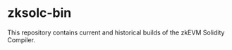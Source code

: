 # zksolc-bin
This repository contains current and historical builds of the zkEVM Solidity Compiler. 
